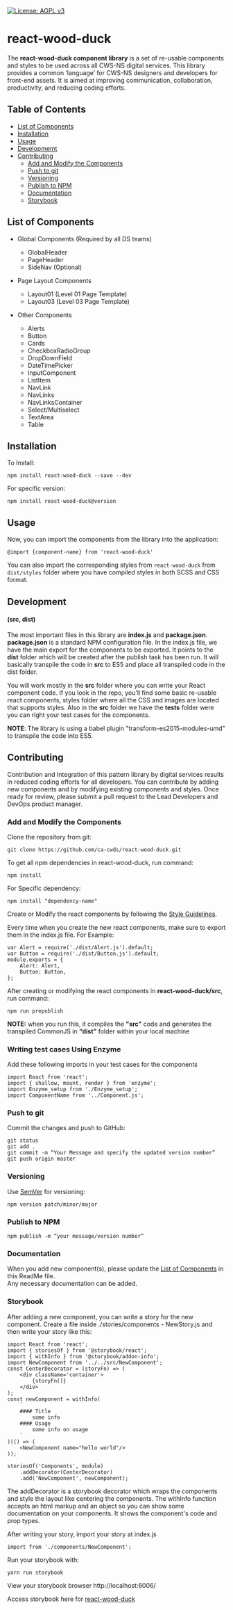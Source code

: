 [![License: AGPL v3](https://img.shields.io/badge/License-AGPL%20v3-blue.svg)](https://www.gnu.org/licenses/agpl-3.0)

# react-wood-duck

The **react-wood-duck component library** is a set of re-usable components and styles to be used across all CWS-NS digital services. This library provides a common ‘language’ for CWS-NS designers and developers for front-end assets. It is aimed at improving communication, collaboration, productivity, and reducing coding efforts.

## Table of Contents

* [List of Components](#list-of-components)
* [Installation](#installation)
* [Usage](#usage)
* [Developmemt](#development)
* [Contributing](#contributing)
	* [Add and Modify the Components](#add-and-modify-the-components)
	* [Push to git](#push-to-git)
	* [Versioning](#versioning)
	* [Publish to NPM](#publish-to-npm)
	* [Documentation](#documentation)
	* [Storybook](#storybook)

## List of Components
* Global Components (Required by all DS teams)
	* GlobalHeader
	* PageHeader
  * SideNav (Optional)

* Page Layout Components
	* Layout01 (Level 01 Page Template)
	* Layout03 (Level 03 Page Template)

* Other Components
	* Alerts
	* Button
	* Cards
	* CheckboxRadioGroup
	* DropDownField
	* DateTimePicker
	* InputComponent
	* ListItem
	* NavLink
  * NavLinks
  * NavLinksContainer
  * Select/Multiselect
  * TextArea
  * Table

## Installation

To Install:

	npm install react-wood-duck --save --dev

For specific version:

	npm install react-wood-duck@version

## Usage

Now, you can import the components from the library into the application:

	@import {component-name} from 'react-wood-duck'

You can also import the corresponding styles from `react-wood-duck` from `dist/styles` folder where you have compiled styles in both SCSS and CSS format.

## Development
#### (src, dist)

The most important files in this library are **index.js** and **package.json**. **package.json** is a standard NPM configuration file. In the index.js file, we have the main export for the components to be exported. It points to the **dist** folder which will be created after the publish task has been run. It will basically transpile the code in **src** to ES5 and place all transpiled code in the dist folder.

You will work mostly in the **src** folder where you can write your React component code. If you look in the repo, you’ll find some basic re-usable react components, styles folder where all the CSS and images are located that supports styles. Also in the **src** folder we have the __tests__ folder were you can right your test cases for the components.

**NOTE**: The library is using a babel plugin "transform-es2015-modules-umd" to transpile the code into ES5.

## Contributing

Contribution and Integration of this pattern library by digital services results in reduced coding efforts for all developers. You can contribute by adding new components and by modifying existing components and styles. Once ready for review, please submit a pull request to the Lead Developers and DevOps product manager.

### Add and Modify the Components

Clone the repository from git:

	git clone https://github.com/ca-cwds/react-wood-duck.git

To get all npm dependencies in react-wood-duck, run command:

	npm install 
	
For Specific dependency: 

	npm install "dependency-name" 

Create or Modify the react components by following the [Style Guidelines](https://github.com/airbnb/javascript/tree/master/react).

Every time when you create the new react components, make sure to export them in the index.js file.
For Example:

	var Alert = require('./dist/Alert.js').default;
	var Button = require('./dist/Button.js').default;
	module.exports = {
		Alert: Alert,
		Button: Button,
	};
		
After creating or modifying the react components in **react-wood-duck/src**,
run command:

	npm run prepublish
	
**NOTE:** when you run this, it compiles the **"src"** code and generates the transpiled CommonJS in **“dist”** folder within your local machine 

### Writing test cases Using Enzyme
Add these following imports in your test cases for the components

	import React from 'react';
	import { shallow, mount, render } from 'enzyme';
	import Enzyme_setup from './Enzyme_setup';
	import ComponentName from '../Component.js';

### Push to git

Commit the changes and push to GitHub:
        
	git status 
	git add . 
	git commit -m “Your Message and specify the updated version number” 
	git push origin master  
 	
### Versioning

Use [SemVer](http://semver.org/) for versioning:

	npm version patch/minor/major
	
### Publish to NPM

	npm publish -m “your message/version number”
	
### Documentation

When you add new component(s), please update the [List of Components](#list-of-components) in this ReadMe file.			
Any necessary documentation can be added.

### Storybook

After adding a new component, you can write a story for the new component. Create a file
inside ./stories/components - NewStory.js and then write your story like this:

	import React from 'react';
	import { storiesOf } from '@storybook/react';
	import { withInfo } from '@storybook/addon-info';
	import NewComponent from '../../src/NewComponent';
	const CenterDecorator = (storyFn) => (
		<div className='container'>
			{storyFn()}
		</div>
	);
	const newComponent = withInfo(
		`
		#### Title
			some info
		#### Usage
			some info on usage
		`
	)(() => (
		<NewComponent name="hello world"/>
	));

	storiesOf('Components', module)
		.addDecorator(CenterDecorator)
		.add('NewComponent', newComponent);

The addDecorator is a storybook decorator which wraps the components and style the layout like
centering the components. The withInfo function accepts an html markup and an object so you can
show some documentation on your components. It shows the component's code and prop types.

After writing your story, import your story at index.js

	import from './components/NewComponent';

Run your storybook with:
	
	yarn run storybook

View your storybook browser http://localhost:6006/

Access storybook here for [react-wood-duck](https://ca-cwds.github.io/react-wood-duck/)
